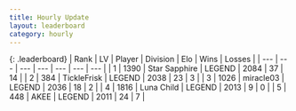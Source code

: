 ```yaml
---
title: Hourly Update
layout: leaderboard
category: hourly
---
```


{: .leaderboard}
| Rank | LV | Player | Division | Elo | Wins | Losses |
| --- | --- | --- | --- | --- | --- | --- |
| <span data-change="0">1</span> | 1390 | <span title="ID: 315148">Star Sapphire</span> | LEGEND | <span data-change="9">2084</span> | <span data-change="2">37</span> | <span data-change="0">14</span> |
| <span data-change="0">2</span> | 384 | <span title="ID: 512212">TickleFrisk</span> | LEGEND | <span data-change="0">2038</span> | <span data-change="0">23</span> | <span data-change="0">3</span> |
| <span data-change="0">3</span> | 1026 | <span title="ID: 416373">miracle03</span> | LEGEND | <span data-change="0">2036</span> | <span data-change="0">18</span> | <span data-change="0">2</span> |
| <span data-change="0">4</span> | 1816 | <span title="ID: 164871">Luna Child</span> | LEGEND | <span data-change="0">2013</span> | <span data-change="0">9</span> | <span data-change="0">0</span> |
| <span data-change="0">5</span> | 448 | <span title="ID: 455100">AKEE</span> | LEGEND | <span data-change="0">2011</span> | <span data-change="0">24</span> | <span data-change="0">7</span> |
